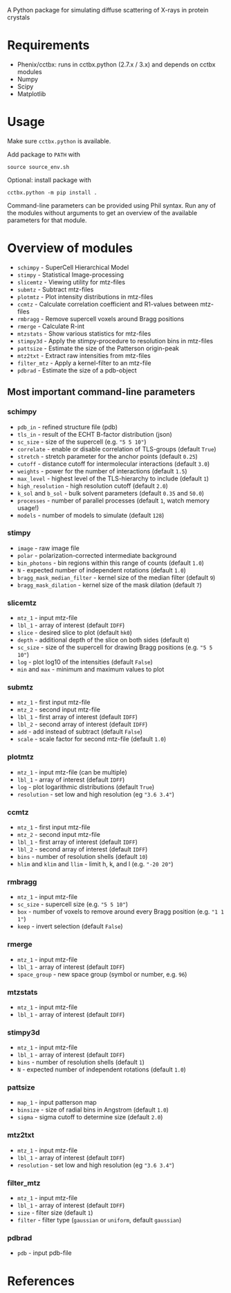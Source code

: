 A Python package for simulating diffuse scattering of X-rays in protein crystals

# Requirements
* Phenix/cctbx: runs in cctbx.python (2.7.x / 3.x) and depends on cctbx modules
* Numpy
* Scipy
* Matplotlib

# Usage
Make sure `cctbx.python` is available.

Add package to `PATH` with
```
source source_env.sh
```

Optional: install package with
```
cctbx.python -m pip install .
```

Command-line parameters can be provided using Phil syntax. Run any of the modules without arguments to get an overview of the available parameters for that module.

# Overview of modules
* `schimpy` - SuperCell Hierarchical Model
* `stimpy` - Statistical Image-processing
* `slicemtz` - Viewing utility for mtz-files
* `submtz` - Subtract mtz-files
* `plotmtz` - Plot intensity distributions in mtz-files
* `ccmtz` - Calculate correlation coefficient and R1-values between mtz-files
* `rmbragg` - Remove supercell voxels around Bragg positions
* `rmerge` - Calculate R-int
* `mtzstats` - Show various statistics for mtz-files
* `stimpy3d` - Apply the stimpy-procedure to resolution bins in mtz-files
* `pattsize` - Estimate the size of the Patterson origin-peak
* `mtz2txt` - Extract raw intensities from mtz-files
* `filter_mtz` - Apply a kernel-filter to an mtz-file
* `pdbrad` - Estimate the size of a pdb-object

## Most important command-line parameters
### schimpy
* `pdb_in` - refined structure file (pdb)
* `tls_in` - result of the ECHT B-factor distribution (json)
* `sc_size` - size of the supercell (e.g. `"5 5 10"`)
* `correlate` - enable or disable correlation of TLS-groups (default `True`)
* `stretch` - stretch parameter for the anchor points (default `0.25`)
* `cutoff` - distance cutoff for intermolecular interactions (default `3.0`)
* `weights` - power for the number of interactions (default `1.5`)
* `max_level` - highest level of the TLS-hierarchy to include (default `1`)
* `high_resolution` - high resolution cutoff (default `2.0`)
* `k_sol` and `b_sol` - bulk solvent parameters (default `0.35` and `50.0`)
* `processes` - number of parallel processes (default `1`, watch memory usage!)
* `models` - number of models to simulate (default `128`)

### stimpy
* `image` - raw image file
* `polar` - polarization-corrected intermediate background
* `bin_photons` - bin regions within this range of counts (default `1.0`)
* `N` - expected number of independent rotations (default `1.0`)
* `bragg_mask_median_filter` - kernel size of the median filter (default `9`)
* `bragg_mask_dilation` - kernel size of the mask dilation (default `7`)

### slicemtz
* `mtz_1` - input mtz-file
* `lbl_1` - array of interest (default `IDFF`)
* `slice` - desired slice to plot (default `hk0`)
* `depth` - additional depth of the slice on both sides (default `0`)
* `sc_size` - size of the supercell for drawing Bragg positions (e.g. `"5 5 10"`)
* `log` - plot log10 of the intensities (default `False`)
* `min` and `max` - minimum and maximum values to plot

### submtz
* `mtz_1` - first input mtz-file
* `mtz_2` - second input mtz-file
* `lbl_1` - first array of interest (default `IDFF`)
* `lbl_2` - second array of interest (default `IDFF`)
* `add` - add instead of subtract (default `False`)
* `scale` - scale factor for second mtz-file (default `1.0`)

### plotmtz
* `mtz_1` - input mtz-file (can be multiple)
* `lbl_1` - array of interest (default `IDFF`)
* `log` - plot logarithmic distributions (default `True`)
* `resolution` - set low and high resolution (eg `"3.6 3.4"`)

### ccmtz
* `mtz_1` - first input mtz-file
* `mtz_2` - second input mtz-file
* `lbl_1` - first array of interest (default `IDFF`)
* `lbl_2` - second array of interest (default `IDFF`)
* `bins` - number of resolution shells (default `10`)
* `hlim` and `klim` and `llim` - limit h, k, and l (e.g. `"-20 20"`)

### rmbragg
* `mtz_1` - input mtz-file
* `sc_size` - supercell size (e.g. `"5 5 10"`)
* `box` - number of voxels to remove around every Bragg position (e.g. `"1 1 1"`)
* `keep` - invert selection (default `False`)

### rmerge
* `mtz_1` - input mtz-file
* `lbl_1` - array of interest (default `IDFF`)
* `space_group` - new space group (symbol or number, e.g. `96`)

### mtzstats
* `mtz_1` - input mtz-file
* `lbl_1` - array of interest (default `IDFF`)

### stimpy3d
* `mtz_1` - input mtz-file
* `lbl_1` - array of interest (default `IDFF`)
* `bins` - number of resolution shells (default `1`)
* `N` - expected number of independent rotations (default `1.0`)

### pattsize
* `map_1` - input patterson map
* `binsize` - size of radial bins in Angstrom (default `1.0`)
* `sigma` - sigma cutoff to determine size (default `2.0`)

### mtz2txt
* `mtz_1` - input mtz-file
* `lbl_1` - array of interest (default `IDFF`)
* `resolution` - set low and high resolution (eg `"3.6 3.4"`)

### filter_mtz
* `mtz_1` - input mtz-file
* `lbl_1` - array of interest (default `IDFF`)
* `size` - filter size (default `1`)
* `filter` - filter type (`gaussian` or `uniform`, default `gaussian`)

### pdbrad
* `pdb` - input pdb-file

# References
